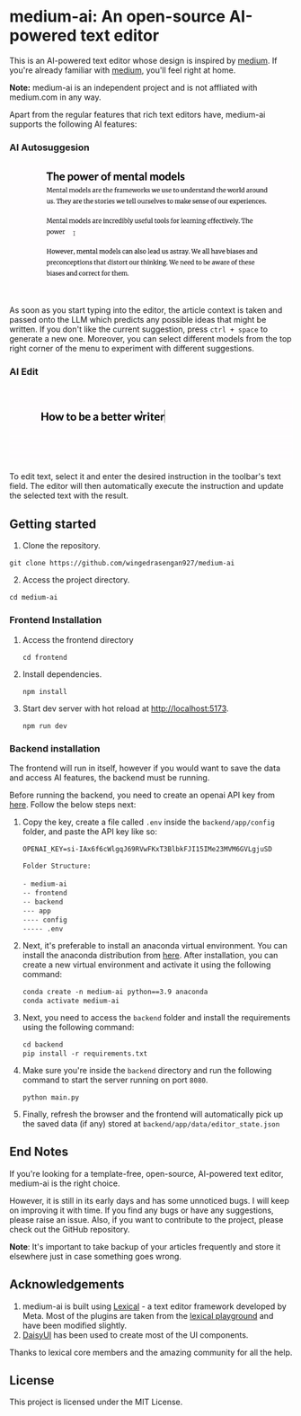 # medium-ai: An open-source AI-powered text editor

This is an AI-powered text editor whose design is inspired by [medium](https://medium.com). If you're already familiar with [medium](https://medium.com), you'll feel right at home.

**Note:** medium-ai is an independent project and is not affliated with medium.com in any way. 

Apart from the regular features that rich text editors have, medium-ai supports the following AI features:

### AI Autosuggesion

![AI Autosuggestion GIF](/assets/images/ai_autosuggestion_compressed.gif)

As soon as you start typing into the editor, the article context is taken and passed onto the LLM which predicts any possible ideas that might be written. If you don't like the current suggestion, press `ctrl + space` to generate a new one. Moreover, you can select different models from the top right corner of the menu to experiment with different suggestions.

### AI Edit

![AI Edit GIF](/assets/images/ai_edit_compressed.gif)

To edit text, select it and enter the desired instruction in the toolbar's text field. The editor will then automatically execute the instruction and update the selected text with the result.

## Getting started

1. Clone the repository.

```shell
git clone https://github.com/wingedrasengan927/medium-ai
```

2. Access the project directory.

```shell
cd medium-ai
```

### Frontend Installation

1. Access the frontend directory
   
   ```shell
   cd frontend
   ```

2. Install dependencies.
   
   ```shell
   npm install
   ```

3. Start dev server with hot reload at [http://localhost:5173](http://localhost:5173/).
   
   ```shell
   npm run dev
   ```

### Backend installation

The frontend will run in itself, however if you would want to save the data and access AI features, the backend must be running.

Before running the backend, you need to create an openai API key from [here](https://platform.openai.com/account/api-keys). Follow the below steps next:

1. Copy the key, create a file called `.env` inside the `backend/app/config` folder, and paste the API key like so:
   
   ```shell
   OPENAI_KEY=si-IAx6f6cWlgqJ69RVwFKxT3BlbkFJI15IMe23MVM6GVLgjuSD
   
   ```
   
   ```
   Folder Structure:
   
   - medium-ai
   -- frontend
   -- backend
   --- app
   ---- config
   ----- .env
   ```

2. Next, it's preferable to install an anaconda virtual environment. You can install the anaconda distribution from [here](https://docs.anaconda.com/free/anaconda/install/windows/). After installation, you can create a new virtual environment and activate it using the following command:
   
   ```
   conda create -n medium-ai python==3.9 anaconda
   conda activate medium-ai
   ```

3. Next, you need to access the `backend` folder and install the requirements using the following command:
   
   ```
   cd backend
   pip install -r requirements.txt
   ```

4. Make sure you're inside the `backend` directory and run the following command to start the server running on port `8080`.
   
   ```
   python main.py
   ```

5. Finally, refresh the browser and the frontend will automatically pick up the saved data (if any) stored at `backend/app/data/editor_state.json`

## End Notes

If you're looking for a template-free, open-source, AI-powered text editor, medium-ai is the right choice.

However, it is still in its early days and has some unnoticed bugs. I will keep on improving it with time. If you find any bugs or have any suggestions, please raise an issue. Also, if you want to contribute to the project, please check out the GitHub repository.

**Note**: It's important to take backup of your articles frequently and store it elsewhere just in case something goes wrong.

## Acknowledgements

1. medium-ai is built using [Lexical](https://lexical.dev) - a text editor framework developed by Meta. Most of the plugins are taken from the [lexical playground](https://playground.lexical.dev/) and have been modified slightly.
2. [DaisyUI](https://daisyui.com/) has been used to create most of the UI components.

Thanks to lexical core members and the amazing community for all the help.

## License

This project is licensed under the MIT License.
